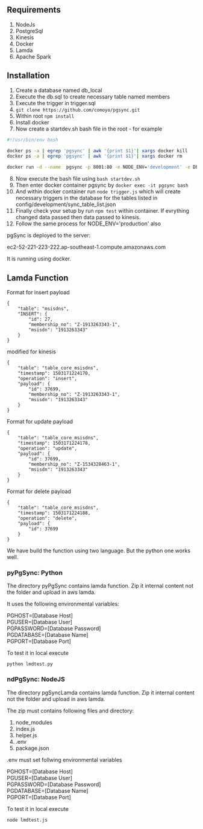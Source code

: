 ## Requirements

1. NodeJs
2. PostgreSql
3. Kinesis
4. Docker
5. Lamda
6. Apache Spark

## Installation

1. Create a database named db_local
2. Execute the db.sql to create necessary table named members
3. Execute the trigger in trigger.sql
4. `git clone https://github.com/comoyo/pgsync.git` 
5. Within root `npm install`
6. Install docker
7. Now create a startdev.sh bash file in the root - for example

```bash
#!/usr/bin/env bash

docker ps -a | egrep 'pgsync' | awk '{print $1}'| xargs docker kill
docker ps -a | egrep 'pgsync' | awk '{print $1}'| xargs docker rm

docker run -d --name  pgsync -p 8001:80 -e NODE_ENV='development' -e DB_NAME='core' -e STREAM_NAME='pgsync' -e PGHOST='tonic-core-db.ckvp0ck3llgr.ap-southeast-1.rds.amazonaws.com' -e PGUSER="tcapi_admin" -e PGPASSWORD="SomeSecretPassword" -e PGPORT=5432 -e PGDATABASE="tonic_core" -e AWS_ACCESS_KEY_ID='[YOUR AWS_ACCESS_KEY_ID]' -e AWS_SECRET_ACCESS_KEY='[YOUR AWS_SECRET_ACCESS_KEY]' -v /var/run/docker.sock:/var/run/docker.sock -v $(pwd):/app mmnhsn/pgsync
```
8. Now execute the bash file using ```bash startdev.sh```
9. Then enter docker container pgsync by ```docker exec -it pgsync bash``` 
10. And within docker container run ```node trigger.js``` which will create necessary triggers in the database for the tables listed in config/development/sync_table_list.json
11. Finally check your setup by run ```npm test``` within container. If evrything changed data passed then data passed to kinesis.
12. Follow the same process for NODE_ENV='production' also

pgSync is deployed to the server:

ec2-52-221-223-222.ap-southeast-1.compute.amazonaws.com

It is running using docker.

## Lamda Function

Format for insert payload

    {
        "table": "msisdns",
        "INSERT": {
            "id": 27,
            "membership_no": "Z-1913263343-1",
            "msisdn": "1913263343"
        }
    }
    
modified for kinesis
    
    {
        "table": "table_core_msisdns",
        "timestamp": 1503171224170,
        "operation": "insert",
        "payload": {
            "id": 37699,
            "membership_no": "Z-1913263343-1",
            "msisdn": "1913263343"
        }
    }
    
Format for update payload

    {
        "table": "table_core_msisdns",
        "timestamp": 1503171224178,
        "operation": "update",
        "payload": {
            "id": 37699,
            "membership_no": "Z-1534328463-1",
            "msisdn": "1913263343"
        }
    }
    
Format for delete payload

    {
        "table": "table_core_msisdns",
        "timestamp": 1503171224188,
        "operation": "delete",
        "payload": {
            "id": 37699
        }
    }
    
We have build the function using two language. But the python one works well.
    
### pyPgSync: Python

The directory pyPgSync contains lamda function. Zip it internal content not the folder and upload in aws lamda.

It uses the following environmental variables: 

PGHOST=[Database Host]<br/>
PGUSER=[Database User]<br/>
PGPASSWORD=[Database Password]<br/>
PGDATABASE=[Database Name]<br/>
PGPORT=[Database Port]<br/> 

To test it in local execute 

    python lmdtest.py
    
### ndPgSync: NodeJS

The directory pgSyncLamda contains lamda function. Zip it internal content not the folder and upload in aws lamda.

The zip must contains following files and directory:

1. node_modules
2. index.js
3. helper.js
4. .env
5. package.json

.env must set follwing environmental variables

PGHOST=[Database Host]<br/>
PGUSER=[Database User]<br/>
PGPASSWORD=[Database Password]<br/>
PGDATABASE=[Database Name]<br/>
PGPORT=[Database Port]<br/>

To test it in local execute 

    node lmdtest.js